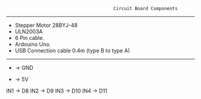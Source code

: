                                             Circuit Board Components 
-----------------------------------------------------------

- Stepper Motor 28BYJ-48
- ULN2003A
- 6 Pin cable.
- Ardouino Uno. 
- USB Connection cable 0.4m (type B to type A)



---------------------------------------------------------------

- -> GND
+ -> 5V

IN1 -> D8
IN2 -> D9
IN3 -> D10
IN4 -> D11